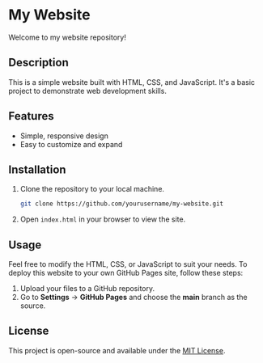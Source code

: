 # My Website

Welcome to my website repository!

## Description
This is a simple website built with HTML, CSS, and JavaScript. It's a basic project to demonstrate web development skills.

## Features
- Simple, responsive design
- Easy to customize and expand

## Installation

1. Clone the repository to your local machine.
    ```bash
    git clone https://github.com/yourusername/my-website.git
    ```

2. Open `index.html` in your browser to view the site.

## Usage

Feel free to modify the HTML, CSS, or JavaScript to suit your needs. To deploy this website to your own GitHub Pages site, follow these steps:
1. Upload your files to a GitHub repository.
2. Go to **Settings** → **GitHub Pages** and choose the **main** branch as the source.

## License
This project is open-source and available under the [MIT License](LICENSE).
